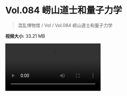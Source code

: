 # Vol.084 崂山道士和量子力学

> 混乱博物馆 / Vol / Vol.084 崂山道士和量子力学

**视频大小**: 33.21 MB

<div class="video"><video src="https://file.hsyhx.top/archive/混乱博物馆/Vol/084.mp4" controls preload>🤔 您的浏览器不支持 video 标签</video></div>